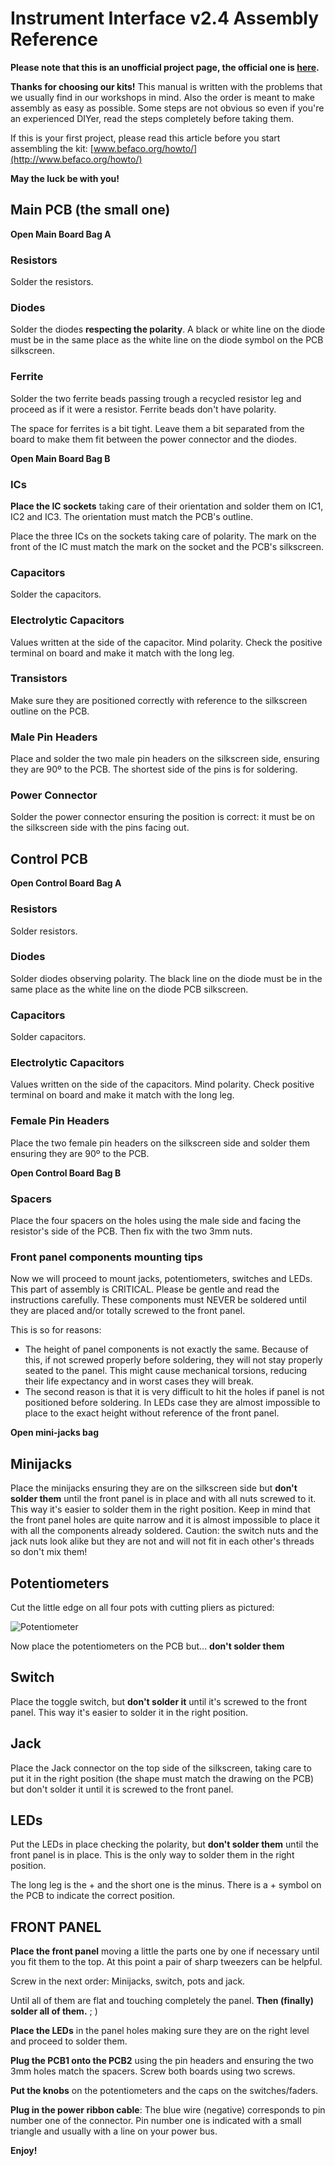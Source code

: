 # Instrument Interface v2.4 Assembly Reference
**Please note that this is an unofficial project page, the official one is [here](http://www.befaco.org/en/instrument-interface/).**

**Thanks for choosing our kits!**
This manual is written with the problems that we usually find in our workshops in mind.
Also the order is meant to make assembly as easy as possible. Some steps are not obvious so even
if you're an experienced DIYer, read the steps completely before taking them.

If this is your first project, please read this article before you start assembling the kit:
[www.befaco.org/howto/](http://www.befaco.org/howto/)

**May the luck be with you!**

## Main PCB (the small one)
**Open Main Board Bag A**

### Resistors
Solder the resistors.

### Diodes
Solder the diodes **respecting the polarity**. A black or white line on the diode must be in the same
place as the white line on the diode symbol on the PCB silkscreen.

### Ferrite
Solder the two ferrite beads passing trough a recycled resistor leg and proceed as if it were a
resistor. Ferrite beads don't have polarity.

The space for ferrites is a bit tight. Leave them a bit separated from the board to make them fit
between the power connector and the diodes.

**Open Main Board Bag B**

### ICs
**Place the IC sockets** taking care of their orientation and solder them on IC1, IC2 and IC3. The
orientation must match the PCB's outline.

Place the three ICs on the sockets taking care of polarity. The mark on the front of the IC must
match the mark on the socket and the PCB's silkscreen.

### Capacitors
Solder the capacitors.

### Electrolytic Capacitors
Values written at the side of the capacitor. Mind polarity. Check the positive terminal on board and
make it match with the long leg.

### Transistors
Make sure they are positioned correctly with reference to the silkscreen outline on the PCB.

### Male Pin Headers
Place and solder the two male pin headers on the silkscreen side, ensuring they are 90º to the PCB.
The shortest side of the pins is for soldering.

### Power Connector
Solder the power connector ensuring the position is correct: it must be on the silkscreen side
with the pins facing out.

## Control PCB
**Open Control Board Bag A**

### Resistors
Solder resistors.

### Diodes
Solder diodes observing polarity. The black line on the diode must be in the same
place as the white line on the diode PCB silkscreen.

### Capacitors
Solder capacitors.

### Electrolytic Capacitors
Values written on the side of the capacitors. Mind polarity. Check positive terminal on board and
make it match with the long leg.

### Female Pin Headers
Place the two female pin headers on the silkscreen side and solder them ensuring they are 90º to
the PCB.

**Open Control Board Bag B**

### Spacers
Place the four spacers on the holes using the male side and facing the resistor's side of the PCB.
Then fix with the two 3mm nuts.

### Front panel components mounting tips
Now we will proceed to mount jacks, potentiometers, switches and LEDs. This part of assembly is
CRITICAL. Please be gentle and read the instructions carefully. These components must NEVER
be soldered until they are placed and/or totally screwed to the front panel.

This is so for reasons:

* The height of panel components is not exactly the same. Because of this, if not screwed properly
before soldering, they will not stay properly seated to the panel. This might cause mechanical
torsions, reducing their life expectancy and in worst cases they will break.
* The second reason is that it is very difficult to hit the holes if panel is not positioned before
soldering. In LEDs case they are almost impossible to place to the exact height without reference
of the front panel.

**Open mini-jacks bag**

## Minijacks
Place the minijacks ensuring they are on the silkscreen side but **don't solder them** until the
front panel is in place and with all nuts screwed to it. This way it's easier to solder them in
the right position. Keep in mind that the front panel holes are quite narrow and it is
almost impossible to place it with all the components already soldered. Caution: the switch
nuts and the jack nuts look alike but they are not and will not fit in each other's threads so
don't mix them!

## Potentiometers
Cut the little edge on all four pots with cutting pliers as pictured:

![Potentiometer](http://aknuds1.github.io/befaco-spring-reverb/pictures/potmeter.png "Potentiometer")

Now place the potentiometers on the PCB but... **don't solder them**

## Switch
Place the toggle switch, but **don't solder it** until it's screwed to the front panel. This way
it's easier to solder it in the right position.

## Jack
Place the Jack connector on the top side of the silkscreen, taking care to put it in the right
position (the shape must match the drawing on the PCB) but don't solder it until it is screwed
to the front panel.

## LEDs
Put the LEDs in place checking the polarity, but **don't solder them** until the front panel is
in place. This is the only way to solder them in the right position.

The long leg is the + and the short one is the minus. There is a + symbol on the PCB to indicate the
correct position.

## FRONT PANEL
**Place the front panel** moving a little the parts one by one if necessary until you fit them
to the top. At this point a pair of sharp tweezers can be helpful.

Screw in the next order: Minijacks, switch, pots and jack.

Until all of them are flat and touching completely the panel.
**Then (finally) solder all of them.** ; )

**Place the LEDs** in the panel holes making sure they are on the right level and proceed to
solder them.

**Plug the PCB1 onto the PCB2** using the pin headers and ensuring the two 3mm holes match
the spacers. Screw both boards using two screws.

**Put the knobs** on the potentiometers and the caps on the switches/faders.

**Plug in the power ribbon cable**: The blue wire (negative) corresponds to pin number one
of the connector. Pin number one is indicated with a small triangle and usually with a line on
your power bus.

**Enjoy!**
